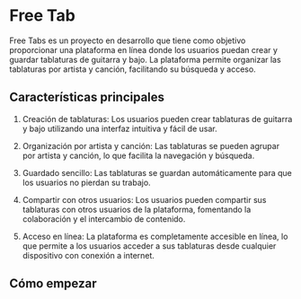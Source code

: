 # Free Tab

Free Tabs es un proyecto en desarrollo que tiene como objetivo proporcionar una plataforma en línea donde los usuarios puedan crear y guardar tablaturas de guitarra y bajo. La plataforma permite organizar las tablaturas por artista y canción, facilitando su búsqueda y acceso.

## Características principales

1. Creación de tablaturas: Los usuarios pueden crear tablaturas de guitarra y bajo utilizando una interfaz intuitiva y fácil de usar.

2. Organización por artista y canción: Las tablaturas se pueden agrupar por artista y canción, lo que facilita la navegación y búsqueda.

3. Guardado sencillo: Las tablaturas se guardan automáticamente para que los usuarios no pierdan su trabajo.

4. Compartir con otros usuarios: Los usuarios pueden compartir sus tablaturas con otros usuarios de la plataforma, fomentando la colaboración y el intercambio de contenido.

5. Acceso en línea: La plataforma es completamente accesible en línea, lo que permite a los usuarios acceder a sus tablaturas desde cualquier dispositivo con conexión a internet.

## Cómo empezar